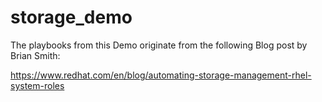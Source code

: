 # storage_demo
The playbooks from this Demo originate from the following Blog post by Brian Smith:

https://www.redhat.com/en/blog/automating-storage-management-rhel-system-roles
